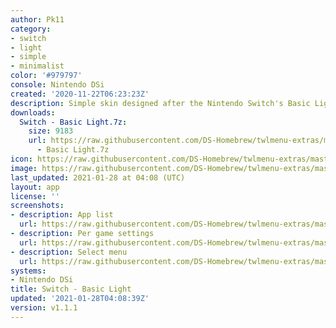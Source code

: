 ```yaml
---
author: Pk11
category:
- switch
- light
- simple
- minimalist
color: '#979797'
console: Nintendo DSi
created: '2020-11-22T06:23:23Z'
description: Simple skin designed after the Nintendo Switch's Basic Light theme
downloads:
  Switch - Basic Light.7z:
    size: 9183
    url: https://raw.githubusercontent.com/DS-Homebrew/twlmenu-extras/master/_nds/TWiLightMenu/dsimenu/themes/Switch
      - Basic Light.7z
icon: https://raw.githubusercontent.com/DS-Homebrew/twlmenu-extras/master/_nds/TWiLightMenu/dsimenu/themes/meta/Switch%20-%20Basic%20Light/icon.png
image: https://raw.githubusercontent.com/DS-Homebrew/twlmenu-extras/master/_nds/TWiLightMenu/dsimenu/themes/meta/Switch%20-%20Basic%20Light/icon.png
last_updated: 2021-01-28 at 04:08 (UTC)
layout: app
license: ''
screenshots:
- description: App list
  url: https://raw.githubusercontent.com/DS-Homebrew/twlmenu-extras/master/_nds/TWiLightMenu/dsimenu/themes/meta/Switch%20-%20Basic%20Light/screenshots/app-list.png
- description: Per game settings
  url: https://raw.githubusercontent.com/DS-Homebrew/twlmenu-extras/master/_nds/TWiLightMenu/dsimenu/themes/meta/Switch%20-%20Basic%20Light/screenshots/per-game-settings.png
- description: Select menu
  url: https://raw.githubusercontent.com/DS-Homebrew/twlmenu-extras/master/_nds/TWiLightMenu/dsimenu/themes/meta/Switch%20-%20Basic%20Light/screenshots/select-menu.png
systems:
- Nintendo DSi
title: Switch - Basic Light
updated: '2021-01-28T04:08:39Z'
version: v1.1.1
---
```


